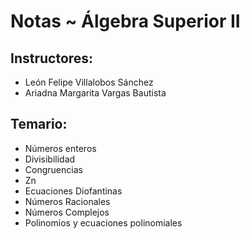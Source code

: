 Notas ~ Álgebra Superior II
===========================

Instructores:
-------------

* León Felipe Villalobos Sánchez
* Ariadna Margarita Vargas Bautista

Temario:
--------
* Números enteros
* Divisibilidad
* Congruencias
* Zn
* Ecuaciones Diofantinas
* Números Racionales
* Números Complejos
* Polinomios y ecuaciones polinomiales


